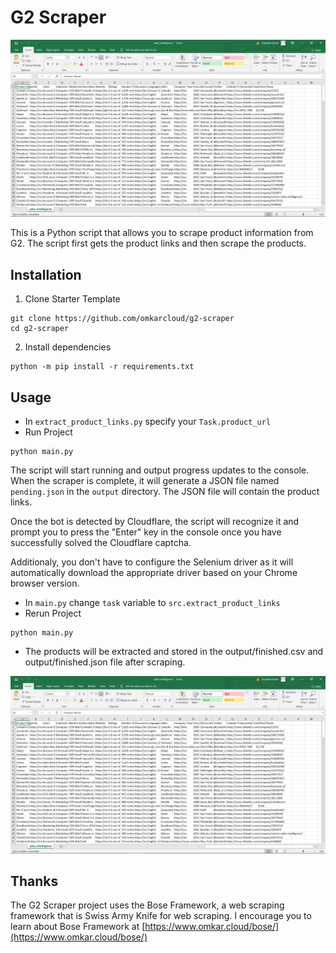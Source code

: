 # G2 Scraper

![G2 Scraper CSV Result](./img/example_result.png)

This is a Python script that allows you to scrape product information from G2. The script first gets the product links and then scrape the products.

## Installation

1. Clone Starter Template
```
git clone https://github.com/omkarcloud/g2-scraper
cd g2-scraper
```
2. Install dependencies
```
python -m pip install -r requirements.txt
```

## Usage

- In `extract_product_links.py` specify your `Task.product_url`
- Run Project
```
python main.py
```
The script will start running and output progress updates to the console. When the scraper is complete, it will generate a JSON file named `pending.json` in the `output` directory. The JSON file will contain the product links.

Once the bot is detected by Cloudflare, the script will recognize it and prompt you to press the "Enter" key in the console once you have successfully solved the Cloudflare captcha.

Additionaly, you don't have to configure the Selenium driver as it will automatically download the appropriate driver based on your Chrome browser version.

- In `main.py` change `task` variable to `src.extract_product_links` 
- Rerun Project
```
python main.py
```
- The products will be extracted and stored in the output/finished.csv and output/finished.json file after scraping.

![G2 Scraper CSV Result](./img/example_result.png)

## Thanks

The G2 Scraper project uses the Bose Framework, a web scraping framework that is Swiss Army Knife for web scraping. I encourage you to learn about Bose Framework at [https://www.omkar.cloud/bose/](https://www.omkar.cloud/bose/)